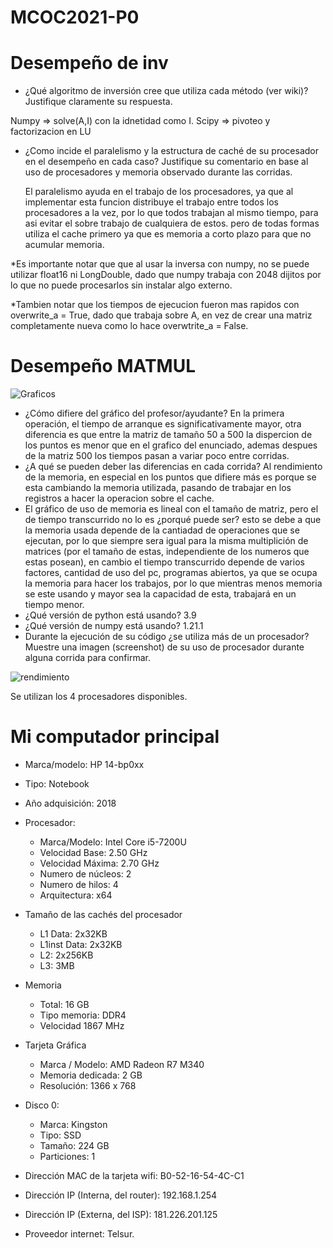 # MCOC2021-P0

# Desempeño de inv

* ¿Qué algoritmo de inversión cree que utiliza cada método (ver wiki)? Justifique claramente su respuesta. 

Numpy => solve(A,I) con la idnetidad como I.
Scipy => pivoteo y factorizacion en LU

* ¿Como incide el paralelismo y la estructura de caché de su procesador en el desempeño en cada caso? Justifique su comentario en base al uso de procesadores y memoria observado durante las corridas. 
 
   El paralelismo ayuda en el trabajo de los procesadores, ya que al implementar esta funcion distribuye el trabajo entre todos los procesadores a la vez, por lo que todos trabajan al mismo tiempo, para asi evitar el sobre trabajo de cualquiera de estos. pero de todas formas utiliza el cache primero ya que es memoria a corto plazo para que no acumular memoria.
   
*Es importante notar que que al usar la inversa con numpy, no se puede utilizar float16 ni LongDouble, dado que numpy trabaja con 2048 dijitos por lo que no puede procesarlos sin instalar algo externo.

*Tambien notar que los tiempos de ejecucion fueron mas rapidos con overwrite_a = True, dado que trabaja sobre A, en vez de crear una matriz completamente nueva como lo hace overwtrite_a = False.



# Desempeño MATMUL

![Graficos](https://user-images.githubusercontent.com/62270417/128526810-e252aaa7-3dab-4414-8a6b-9f5e272022f3.png)

* ¿Cómo difiere del gráfico del profesor/ayudante?
  En la primera operación, el tiempo de arranque es significativamente mayor, otra diferencia es que entre la matriz de tamaño 50 a 500 la dispercion de los puntos es menor que en el grafico del enunciado, ademas despues de la matriz 500 los tiempos pasan a variar poco entre corridas.
* ¿A qué se pueden deber las diferencias en cada corrida?
 Al rendimiento de la memoria, en especial en los puntos que difiere más es porque se esta cambiando la memoria utilizada, pasando de trabajar en los registros a hacer la operacion sobre el cache.
* El gráfico de uso de memoria es lineal con el tamaño de matriz, pero el de tiempo transcurrido no lo es ¿porqué puede ser?
 esto se debe a que la memoria usada depende de la cantiadad de operaciones que se ejecutan, por lo que siempre sera igual para la misma multiplición de matrices (por el tamaño de estas, independiente de los numeros que estas posean), en cambio el tiempo transcurrido depende de varios factores, cantidad de uso del pc, programas abiertos, ya que se ocupa la memoria para hacer los trabajos, por lo que mientras menos memoria se este usando y mayor sea la capacidad de esta, trabajará en un tiempo menor.
* ¿Qué versión de python está usando?
 3.9
* ¿Qué versión de numpy está usando?
 1.21.1
* Durante la ejecución de su código ¿se utiliza más de un procesador? Muestre una imagen (screenshot) de su uso de procesador durante alguna corrida para confirmar. 

![rendimiento](https://user-images.githubusercontent.com/62270417/128532198-ae66b7e1-9a90-44cd-84a6-66894e12ba1f.PNG)

  Se utilizan los 4 procesadores disponibles.

# Mi computador principal

* Marca/modelo: HP 14-bp0xx
* Tipo: Notebook
* Año adquisición: 2018
* Procesador:
  * Marca/Modelo: Intel Core i5-7200U
  * Velocidad Base: 2.50 GHz
  * Velocidad Máxima: 2.70 GHz
  * Numero de núcleos: 2 
  * Numero de hilos: 4
  * Arquitectura: x64
  
* Tamaño de las cachés del procesador
  * L1 Data: 2x32KB
  * L1inst Data: 2x32KB
  * L2: 2x256KB
  * L3: 3MB
  
* Memoria 
  * Total: 16 GB
  * Tipo memoria: DDR4
  * Velocidad 1867 MHz
  
* Tarjeta Gráfica
  * Marca / Modelo: AMD Radeon R7 M340
  * Memoria dedicada: 2 GB
  * Resolución: 1366 x 768

  
* Disco 0: 
  * Marca: Kingston
  * Tipo: SSD
  * Tamaño: 224 GB
  * Particiones: 1

  
* Dirección MAC de la tarjeta wifi: B0-52-16-54-4C-C1
* Dirección IP (Interna, del router): 192.168.1.254
* Dirección IP (Externa, del ISP): 181.226.201.125
* Proveedor internet: Telsur.




